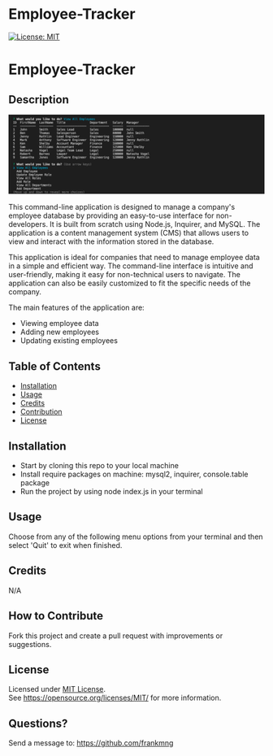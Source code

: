 # Employee-Tracker
[![License: MIT](https://img.shields.io/badge/License-MIT-yellow.svg)](https://opensource.org/licenses/MIT)
# Employee-Tracker
## Description
![employee-tracker](https://raw.githubusercontent.com/frankmng/Employee-Tracker/main/assets/images/employee-tracker.png)


This command-line application is designed to manage a company's employee database by providing an easy-to-use interface for non-developers. It is built from scratch using Node.js, Inquirer, and MySQL. The application is a content management system (CMS) that allows users to view and interact with the information stored in the database.

This application is ideal for companies that need to manage employee data in a simple and efficient way. The command-line interface is intuitive and user-friendly, making it easy for non-technical users to navigate. The application can also be easily customized to fit the specific needs of the company.

The main features of the application are:
- Viewing employee data
- Adding new employees
- Updating existing employees


## Table of Contents
- [Installation](#installation)
- [Usage](#usage)
- [Credits](#credits)
- [Contribution](#contribution)
- [License](#license)

## Installation
- Start by cloning this repo to your local machine
- Install require packages on machine: mysql2, inquirer, console.table package
- Run the project by using node index.js in your terminal

## Usage
Choose from any of the following menu options from your terminal and then select 'Quit' to exit when finished.
## Credits
N/A

## How to Contribute
Fork this project and create a pull request with improvements or suggestions.
## License
Licensed under <a href="https://opensource.org/licenses/MIT/">MIT License<a>.<br>
See https://opensource.org/licenses/MIT/ for more information.

## Questions?
Send a message to: https://github.com/frankmng
